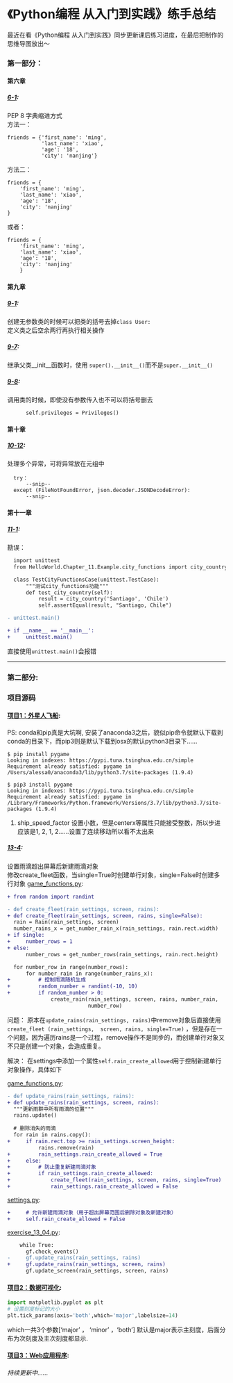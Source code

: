 《Python编程 从入门到实践》练手总结 
=== 
最近在看《Python编程 从入门到实践》同步更新课后练习进度，在最后把制作的思维导图放出～

  ### 第一部分：
  #### 第六章
  ##### [6-1](section_i/chapter_06/exercise_06_01.py): 
  PEP 8 字典缩进方式  
  方法一： 
  ```
  friends = {'first_name': 'ming',
             'last_name': 'xiao',
             'age': '18',
             'city': 'nanjing'}
  ``` 
  方法二：  
  ```
  friends = {
      'first_name': 'ming',
      'last_name': 'xiao',
      'age': '18',
      'city': 'nanjing'
  }
  ```
  或者：
  ```
  friends = {
      'first_name': 'ming',
      'last_name': 'xiao',
      'age': '18',
      'city': 'nanjing'
      }
  ```
  #### 第九章
  ##### [9-1](section_i/chapter_09/exercise_09_01.py): 
  创建无参数类的时候可以把类的括号去掉`class User:`   
  定义类之后空余两行再执行相关操作  
  ##### [9-7](section_i/chapter_09/exercise_09_07.py):
  继承父类__init__函数时，使用
  `super().__init__()`而不是`super.__init__()`  
  ##### [9-8](section_i/chapter_09/exercise_09_08.py):
  调用类的时候，即使没有参数传入也不可以将括号删去
  ```
        self.privileges = Privileges()
  ```
  #### 第十章
  ##### [10-12](section_i/chapter_10/exercise_10_12.py):
  处理多个异常，可将异常放在元组中
  ```
    try：
        --snip--
    except (FileNotFoundError, json.decoder.JSONDecodeError):
        --snip--
  ```
  #### 第十一章
  ##### [11-1](section_i/chapter_11/exercise_11_01.py):
  勘误：
  ```diff
    import unittest
    from HelloWorld.Chapter_11.Example.city_functions import city_country

    class TestCityFunctionsCase(unittest.TestCase):
        """测试city_functions功能"""
        def test_city_country(self):
            result = city_country('Santiago', 'Chile')
            self.assertEqual(result, "Santiago, Chile")

  - unittest.main()
  
  + if __name__ == '__main__':
  +     unittest.main()
  ```
  直接使用`unittest.main()`会报错
  
---
  ### 第二部分:
  ### 项目源码
  #### [项目1：外星人飞船](section_ii/project_a/alien_invasion):
  PS: conda和pip真是大坑啊, 安装了anaconda3之后，貌似pip命令就默认下载到conda的目录下，而pip3则是默认下载到osx的默认python3目录下……
  ```
  $ pip install pygame
Looking in indexes: https://pypi.tuna.tsinghua.edu.cn/simple
Requirement already satisfied: pygame in /Users/alessa0/anaconda3/lib/python3.7/site-packages (1.9.4)

  $ pip3 install pygame
Looking in indexes: https://pypi.tuna.tsinghua.edu.cn/simple
Requirement already satisfied: pygame in /Library/Frameworks/Python.framework/Versions/3.7/lib/python3.7/site-packages (1.9.4)

  ```
  1. ship_speed_factor 设置小数，但是centerx等属性只能接受整数，所以步进应该是1, 2, 1, 2……设置了连续移动所以看不太出来

  ##### [13-4](section_ii/project_a/chapter_13/exercise_13_04.py):
  设置雨滴超出屏幕后新建雨滴对象  
  修改create_fleet函数，当single=True时创建单行对象，single=False时创建多行对象
  [game_functions.py](section_ii/project_a/chapter_13/example_4/game_functions.py):
  ```diff
  + from random import randint
  
  - def create_fleet(rain_settings, screen, rains):
  + def create_fleet(rain_settings, screen, rains, single=False):
    rain = Rain(rain_settings, screen)
    number_rains_x = get_number_rain_x(rain_settings, rain.rect.width)
  + if single:
  +     number_rows = 1
  + else:
        number_rows = get_number_rows(rain_settings, rain.rect.height)

    for number_row in range(number_rows):
        for number_rain in range(number_rains_x):
  +         # 控制雨滴随机生成
  +         random_number = randint(-10, 10)
  +         if random_number > 0:
                create_rain(rain_settings, screen, rains, number_rain,
                            number_row)
  ```
  问题： 原本在`update_rains(rain_settings, rains)`中remove对象后直接使用`create_fleet
  (rain_settings, 
  screen, rains, single=True)`
  ，但是存在一个问题，因为遍历rains是一个过程，remove操作不是同步的，而创建单行对象又不只是创建一个对象，会造成重复。  
    
  解决： 在settings中添加一个属性`self.rain_create_allowed`用于控制新建单行对象操作，具体如下
  
  [game_functions.py](section_ii/project_a/chapter_13/example_4/game_functions.py):
  ```diff
  - def update_rains(rain_settings, rains):
  + def update_rains(rain_settings, screen, rains):
    """更新雨群中所有雨滴的位置"""
    rains.update()
    
    # 删除消失的雨滴
    for rain in rains.copy():
  +     if rain.rect.top >= rain_settings.screen_height:
            rains.remove(rain)
  +         rain_settings.rain_create_allowed = True
  +     else:
  +         # 防止重复新建雨滴对象
  +         if rain_settings.rain_create_allowed:
  +             create_fleet(rain_settings, screen, rains, single=True)
  +             rain_settings.rain_create_allowed = False
  ```
  [settings.py](section_ii/project_a/chapter_13/example_4/settings.py):
  ```diff
  +     # 允许新建雨滴对象（用于超出屏幕范围后删除对象及新建对象）
  +     self.rain_create_allowed = False
  ```
  [exercise_13_04.py](section_ii/project_a/chapter_13/exercise_13_04.py):
  ```diff
      while True:
        gf.check_events()
  -     gf.update_rains(rain_settings, rains)
  +     gf.update_rains(rain_settings, screen, rains)
        gf.update_screen(rain_settings, screen, rains)
  ```
  #### [项目2：数据可视化](section_ii/project_b/example/example_16):
  ```Python
  import matplotlib.pyplot as plt
  # 设置刻度标记的大小
  plt.tick_params(axis='both',which='major',labelsize=14)
  ```
  which一共3个参数[‘major’ ， ‘minor’ ，‘both’] 默认是major表示主刻度，后面分布为次刻度及主次刻度都显示.
  #### [项目3：Web应用程序]():
  ###### 持续更新中……